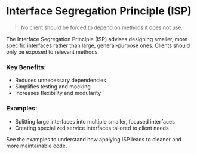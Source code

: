 # Interface Segregation Principle (ISP)

> No client should be forced to depend on methods it does not use.

The Interface Segregation Principle (ISP) advises designing smaller, more specific interfaces rather than large, general-purpose ones. Clients should only be exposed to relevant methods.

### Key Benefits:
- Reduces unnecessary dependencies
- Simplifies testing and mocking
- Increases flexibility and modularity

### Examples:
- Splitting large interfaces into multiple smaller, focused interfaces
- Creating specialized service interfaces tailored to client needs

See the examples to understand how applying ISP leads to cleaner and more maintainable code.
